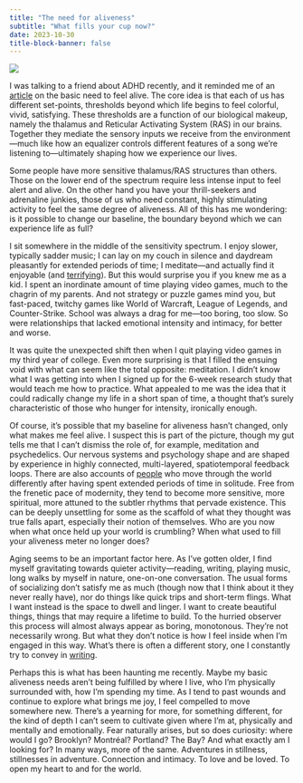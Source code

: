 ```yaml
---
title: "The need for aliveness"
subtitle: "What fills your cup now?"
date: 2023-10-30
title-block-banner: false
---
```


![](https://substackcdn.com/image/fetch/w_1456,c_limit,f_webp,q_auto:good,fl_progressive:steep/https%3A%2F%2Fsubstack-post-media.s3.amazonaws.com%2Fpublic%2Fimages%2F6268f231-8037-4929-9dd6-4c348fae966d_4032x3024.jpeg)

I was talking to a friend about ADHD recently, and it reminded me of an [article](https://www.hunterinafarmersworld.com/p/what-maslow-overlooked-the-need-to?twclid=21iwzg7u0vxercg7ilbb47odax) on the basic need to feel alive. The core idea is that each of us has different set-points, thresholds beyond which life begins to feel colorful, vivid, satisfying. These thresholds are a function of our biological makeup, namely the thalamus and Reticular Activating System (RAS) in our brains. Together they mediate the sensory inputs we receive from the environment—much like how an equalizer controls different features of a song we’re listening to—ultimately shaping how we experience our lives.

Some people have more sensitive thalamus/RAS structures than others. Those on the lower end of the spectrum require less intense input to feel alert and alive. On the other hand you have your thrill-seekers and adrenaline junkies, those of us who need constant, highly stimulating activity to feel the same degree of aliveness. All of this has me wondering: is it possible to change our baseline, the boundary beyond which we can experience life as full?

I sit somewhere in the middle of the sensitivity spectrum. I enjoy slower, typically sadder music; I can lay on my couch in silence and daydream pleasantly for extended periods of time; I meditate—and actually find it enjoyable (and [terrifying](https://philintheblank.substack.com/p/a-dark-night)). But this would surprise you if you knew me as a kid. I spent an inordinate amount of time playing video games, much to the chagrin of my parents. And not strategy or puzzle games mind you, but fast-paced, twitchy games like World of Warcraft, League of Legends, and Counter-Strike. School was always a drag for me—too boring, too slow. So were relationships that lacked emotional intensity and intimacy, for better and worse.

It was quite the unexpected shift then when I quit playing video games in my third year of college. Even more surprising is that I filled the ensuing void with what can seem like the total opposite: meditation. I didn’t know what I was getting into when I signed up for the 6-week research study that would teach me how to practice. What appealed to me was the idea that it could radically change my life in a short span of time, a thought that’s surely characteristic of those who hunger for intensity, ironically enough.

Of course, it’s possible that my baseline for aliveness hasn’t changed, only what makes me feel alive. I suspect this is part of the picture, though my gut tells me that I can’t dismiss the role of, for example, meditation and psychedelics. Our nervous systems and psychology shape and are shaped by experience in highly connected, multi-layered, spatiotemporal feedback loops. There are also accounts of [people](https://www.amazon.com/Stars-Our-Pockets-Getting-Sometimes/dp/080700264X) who move through the world differently after having spent extended periods of time in solitude. Free from the frenetic pace of modernity, they tend to become more sensitive, more spiritual, more attuned to the subtler rhythms that pervade existence. This can be deeply unsettling for some as the scaffold of what they thought was true falls apart, especially their notion of themselves. Who are you now when what once held up your world is crumbling? When what used to fill your aliveness meter no longer does?

Aging seems to be an important factor here. As I’ve gotten older, I find myself gravitating towards quieter activity—reading, writing, playing music, long walks by myself in nature, one-on-one conversation. The usual forms of socializing don’t satisfy me as much (though now that I think about it they never really have), nor do things like quick trips and short-term flings. What I want instead is the space to dwell and linger. I want to create beautiful things, things that may require a lifetime to build. To the hurried observer this process will almost always appear as boring, monotonous. They’re not necessarily wrong. But what they don’t notice is how I feel inside when I’m engaged in this way. What’s there is often a different story, one I constantly try to convey in [writing](https://philintheblank.substack.com/p/after-the-party).

Perhaps this is what has been haunting me recently. Maybe my basic aliveness needs aren’t being fulfilled by where I live, who I’m physically surrounded with, how I’m spending my time. As I tend to past wounds and continue to explore what brings me joy, I feel compelled to move somewhere new. There’s a yearning for more, for something different, for the kind of depth I can’t seem to cultivate given where I’m at, physically and mentally and emotionally. Fear naturally arises, but so does curiosity: where would I go? Brooklyn? Montréal? Portland? The Bay? And what exactly am I looking for? In many ways, more of the same. Adventures in stillness, stillnesses in adventure. Connection and intimacy. To love and be loved. To open my heart to and for the world.
